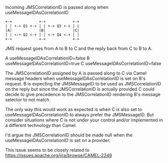 Incoming JMSCorrelationID is passed along when useMessageIDAsCorrelationID

```
+-+            +-+            +-+
| | +-> Q1 +-> | | +-> Q3 +-> | |
|A|            |B|            |C|
| | <-+ Q2 <-+ | | <-+ Q4 <-+ | |
+-+            +-+            +-+
```

JMS request goes from A to B to C and the reply back from C to B to A.

A useMessageIDAsCorrelationID=false
B useMessageIDAsCorrelationID=true
C useMessageIDAsCorrelationID=false

The JMSCorrelationID assigned by A is passed along to C via Camel message headers when useMessageIDAsCorrelationID is set on B's request.
B is expecting the JMSMessageID to be used as JMSCorrelationID on the reply but since the JMSCorrelationID
is actually provided C could decide to give precedence to the JMSCorrelationID rendering B's message selector to not match.

The only way this would work as expected is when C is also set to useMessageIDAsCorrelationID
to always prefer the JMSMessageID. But consider situations where C is not under your control
and/or implemented in a different technology than Camel.

I'd argue the JMSCorrelationID should be made null when the useMessageIDAsCorrelationID is set on a provider.

This issue seems to be closely related to https://issues.apache.org/jira/browse/CAMEL-2249

